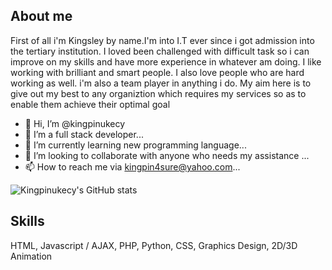 ## About me

First of all i'm Kingsley by name.I'm into I.T ever since i got admission into the tertiary institution.
I loved been challenged with difficult task so i can improve on my skills and have more experience
in whatever am doing. I like working with brilliant and smart people. I also love people who are 
hard working as well. i'm also a team player in anything i do. My aim here is to give out my best
to any organiztion which requires my services so as to enable them achieve their optimal goal

- 👋 Hi, I’m @kingpinukecy
- 👀 I’m a full stack developer...
- 🌱 I’m currently learning new programming language...
- 💞️ I’m looking to collaborate with anyone who needs my assistance ...
- 📫 How to reach me via kingpin4sure@yahoo.com...

![Kingpinukecy's GitHub stats](https://github-readme-stats.vercel.app/api?username=kingpinukecy&show_icons=true&theme=radical)


## Skills

HTML, Javascript / AJAX, PHP, Python, CSS, Graphics Design, 2D/3D Animation




<!---
kingpinukecy/kingpinukecy is a ✨ special ✨ repository because its `README.md` (this file) appears on your GitHub profile.
You can click the Preview link to take a look at your changes.
--->
